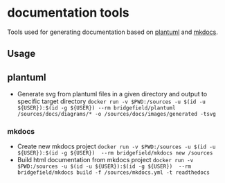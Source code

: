 # documentation tools

Tools used for generating documentation based on [plantuml](https://plantuml.com/) and [mkdocs](https://www.mkdocs.org/).

## Usage

## plantuml

* Generate svg from plantuml files in a given directory and output to  specific target directory
  ```docker run -v $PWD:/sources -u $(id -u ${USER}):$(id -g ${USER}) --rm bridgefield/plantuml /sources/docs/diagrams/* -o /sources/docs/images/generated -tsvg```

### mkdocs

* Create new mkdocs project
  ```docker run -v $PWD:/sources -u $(id -u ${USER}):$(id -g ${USER})  --rm bridgefield/mkdocs new /sources```
* Build html documentation from mkdocs project
  ```docker run -v $PWD:/sources -u $(id -u ${USER}):$(id -g ${USER})  --rm bridgefield/mkdocs build -f /sources/mkdocs.yml -t readthedocs```
